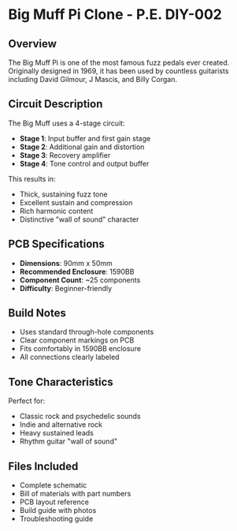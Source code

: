 # Big Muff Pi Clone - P.E. DIY-002

## Overview

The Big Muff Pi is one of the most famous fuzz pedals ever created. Originally designed in 1969, it has been used by countless guitarists including David Gilmour, J Mascis, and Billy Corgan.

## Circuit Description

The Big Muff uses a 4-stage circuit:
- **Stage 1**: Input buffer and first gain stage
- **Stage 2**: Additional gain and distortion
- **Stage 3**: Recovery amplifier
- **Stage 4**: Tone control and output buffer

This results in:
- Thick, sustaining fuzz tone
- Excellent sustain and compression
- Rich harmonic content
- Distinctive "wall of sound" character

## PCB Specifications

- **Dimensions**: 90mm x 50mm
- **Recommended Enclosure**: 1590BB
- **Component Count**: ~25 components
- **Difficulty**: Beginner-friendly

## Build Notes

- Uses standard through-hole components
- Clear component markings on PCB
- Fits comfortably in 1590BB enclosure
- All connections clearly labeled

## Tone Characteristics

Perfect for:
- Classic rock and psychedelic sounds
- Indie and alternative rock
- Heavy sustained leads
- Rhythm guitar "wall of sound"

## Files Included

- Complete schematic
- Bill of materials with part numbers
- PCB layout reference
- Build guide with photos
- Troubleshooting guide
